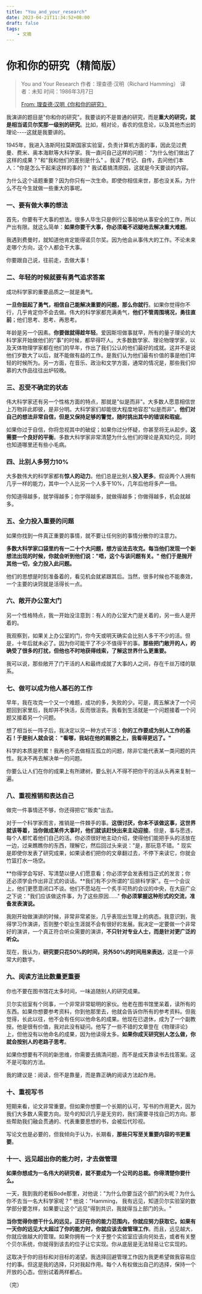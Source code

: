 ```yaml
---
title: "You_and_your_research"
date: 2023-04-21T11:34:52+08:00
draft: false
tags:
    - 文摘
---
```


# 你和你的研究（精简版）

> You and Your Research
> 作者：理查德·汉明（Richard Hamming）
> 译者：未知
> 时间：1986年3月7日
>
> [From: 理查德·汉明《你和你的研究》](https://www.ruanyifeng.com/blog/2016/04/you-and-your-research.html)

我演讲的题目是"你和你的研究"。我要谈的不是普通的研究，而是**重大的研究，就是相当诺贝尔奖那一级别的研究**。比如，相对论，香农的信息论，以及其他杰出的理论----这就是我要讲的。

1945年，我进入洛斯阿拉莫斯国家实验室，负责计算机方面的事，因此见过费曼、费米、奥本海默等大科学家。我一直问自己这样的问题： "为什么他们做出了这样的成果？"和"我和他们的差别是什么" 。我读了传记、自传，去问他们本人："你是怎么干起来这样的事的？" 我试着搞清原因，这就是今天要谈的内容。

为什么这个话题重要？因为你只有一次生命。即使你相信来世，那也没关系，为什么不在今生就做一些重大的事呢。

### 一、要有做大事的想法
首先，你要有干大事的想法。很多人毕生只是例行公事般地从事安全的工作，所以产出有限。就这么简单：**如果你要干大事，你必须毫不迟疑地去解决重大难题**。

我遇到费曼时，就知道他肯定能得诺贝尔奖。因为他会从事伟大的工作。不论未来走哪个方向，这个人都会干大事。

你要跟自己说，往前走，去做大事！

### 二、年轻的时候就要有勇气追求答案
成功科学家的重要品质之一就是勇气。

**一旦你鼓起了勇气，相信自己能解决重要的问题，那么你就行**。如果你觉得你不行，几乎肯定你不会去做。伟大的科学家都充满勇气，**他们不管周围境况，勇往直前**；他们思考、思考、再思考。

年龄是另一个因素。**你要做就得趁年轻**。爱因斯坦做事就早，所有的量子理论的大科学家开始做他们的"事"的时候，都早得吓人。大多数数学家、理论物理学家，以及天体物理学家都在他们的早年，作出了我们公认的他们最好的成就。这并不是说他们岁数大了以后，就不能做有益的工作。是我们认为他们最有价值的事是他们年轻的时候所为。另一方面，在音乐、政治和文学方面，通常的情况是，那些我们仰慕的大作品往往出炉较晚。

### 三、忍受不确定的状态
伟大科学家还有另一个性格方面的特点，那就是"似是而非"。大多数人愿意相信世上万物非此即彼，是非分明。大科学家们却能很大程度地容忍"似是而非"。**他们对自己的想法非常自信，但是又保持足够的警觉，随时挑出其中的错误和瑕疵**。

如果你过于自信，你将忽视其中的破绽；如果你过分怀疑，你甚至将无从起步。**这需要一个良好的平衡**。多数大科学家非常清楚为什么他们的理论是真知灼见，同时也知道哪里还有些小毛病。

### 四、比别人多努力10%
大多数伟大的科学家都有**惊人的动力**。他们总是比别人**投入更多**。假设两个人拥有几乎一样的能力，其中一个人比另一个人多干10%，几年后他将多产一倍。

你知道得越多，就学得越多；你学得越多，就做得越多；你做得越多，机会就越多。

### 五、全力投入重要的问题
如果你找到一件真正重要的事情，就不要让任何别的事情分散你的注意力。

**多数大科学家口袋里约有一二十个大问题，想方设法去攻克。每当他们发现一个新想法出现的时候，你就会听到他们说："唔，这个与该问题有关。" 他们于是抛开其他一切，全力投入此问题。**

他们的思想是时刻准备着的，看见机会就紧跟其后。当然，很多时候也不能奏效，一个主要的诀窍就是活得长一点。

### 六、敞开办公室大门
另一个性格特点，我一开始没注意到：有人的办公室大门是关着的，另一些人是开着的。

我观察到，如果关上办公室的门，你今天或明天确实会比别人多干不少的活。但是，十年后就未必了。因为你可能干了不少不值得干的事。**那些把门敞开的人，的确受了很多的打扰，但他也不时地获得线索，了解这世界什么更重要。**

我可以说，那些敞开了门干活的人和最终成就了大事的人之间，存在千丝万缕的联系。

### 七、做可以成为他人基石的工作
早年，我在攻克一个又一个难题，成功的多，失败的少。可是，周五解决了一个问题回到家里后，我却并不快活，反而很沮丧。我看到生活就是一个问题接着一个问题又接着另一个问题。

想了相当长一阵子后，我决定以另一种方式干活：**你的工作要成为别人工作的基石！于是别人就会说： "看哪，我站在他的肩膀之上，我看得更远了。"**

科学的本质是积累！我再也不去做相互孤立的问题，除非它能代表某一类问题的共性。我决不再去解决单一的问题。

你要么让人们在你的成果上有所建树，要么别人不得不把你干的活从头再来复制一遍。

### 八、重视推销和表达自己
做完一件事情还不够，你还得把它"贩卖"出去。

对于一个科学家而言，推销是一件棘手的事。**这很讨厌，你本不该做这事，这世界就该等着，当你做成某件大事时，他们就该赶快出来主动迎接**。但是，事与愿违，每个人都忙着他们自己的活。你必须很好地主动介绍，使得他们能把手头的活放在一边，过来瞧瞧你的东西，理解它，然后回过头来说："是，那玩意不错。" 现实是即使你发表了研究成果，如果读者们把你的文章翻过去，不停下来读它，你就会竹篮打水一场空。

**你得学会写好、写清楚以便人们愿意看；你必须学会发表相当正式的发言；你还必须学会作出非正式的谈话。**我们有不少所谓的"后排科学家"。在一个会议上，他们更愿意闭口不谈。他们不愿站在一个炙手可热的会议的中央，在大庭广众之下说："我们应该做这件事，为了这些原因......" **你必须掌握这种形式的交流，准备发表演说。**

我刚开始做演讲的时候，非常非常紧张，几乎表现出生理上的病态。我意识到，我得学习作演讲，否则整个职业生涯就不会有很好的发展。我决定一定要做一个非常好的演讲，一个真正符合听众需要的演讲，**不只针对专业人士，而是针对更广泛的听众。**

现在，我认为，**研究要只花50%的时间，另外50%的时间用来表达**，这是一个非常大的数字。

### 九、阅读方法比数量更重要
你也不要在图书馆花太多时间，一味追随别人的研究成果。

贝尔实验室有个同事，一个非常非常聪明的家伙。他老在图书馆里呆着，读所有的东西。如果你想要参考资料，你到他那里去，他就会告诉你所有的参考资料。但我觉得，长此以往，他不会有任何以他命名的成果。他现在已退休，成为了一个副教授。他是很有价值，我对此没有疑问。他写了一些不错的文章登在《物理评论》上，但他没有以他命名的成果，因为他读得太多。**如果你成天研究别人怎么做，你就会按别人的老路子思考**。

如果你想要有不同的新思维，你需要去搞清问题，而不是成天靠读书去找答案。这不是可取的方法。

我的建议是：阅读，但不是靠量，而是靠正确的阅读方法起作用。

### 十、重视写书
短期来看，论文非常重要。但如果你想要一个长期的认可，写书的作用更大，因为我们大多数人需要方向。现今的知识几乎是无穷的，我们需要寻找自己的方向。那些帮助我们融会贯通的、代表重要思想的书，会被后代珍视。

写论文也是必要的，但我倾向于认为，长期看，**那些只写至关重要内容的书更重要**。

### 十一、远见超出你的能力时，才去做管理
**如果你想成为一名伟大的研究者，就不要成为一个公司的总裁。你得清楚你要什么。**

一天，我到我的老板Bode那里，对他说："为什么你要当这个部门的头呢？为什么你不去当一名大科学家呢？" 他说："Hamming， 我有远见，知道贝尔实验室的数学部分要怎样，如果要让这个"远见"得到共识，我就得当上部门的头。"

**当你觉得你想干什么的远见，正好在你的能力范围内，你就应努力获取它。如果有一天你的远见大大超过了你的能力时，你就应该去做管理工作**。而且，远见越大，你就应做越大的管理。如果你拥有一个关于整个实验室应该向何处去，或者有关整个贝尔系统，你就得到该去的位子让它实现。你从底层是无法轻易让它实现的。

这取决于你的目标和对目标的渴望。我选择回避管理工作因为我更希望做我容易应付的事。但这是我的选择，只对我起作用。每个人有权做出自己的选择，保持一个开放的心态。但别试着两样都占。

（完）

